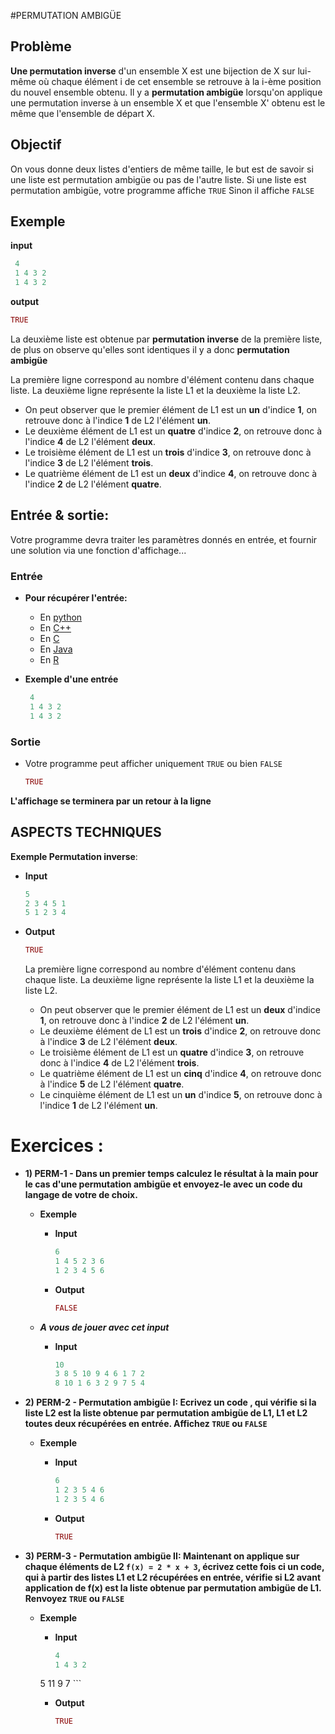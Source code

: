 #PERMUTATION AMBIGÜE

## Problème
**Une permutation inverse** d'un ensemble X est une bijection de X sur lui-même où chaque élément i de cet ensemble se retrouve à la i-ème position du nouvel ensemble obtenu.
Il y a **permutation ambigüe** lorsqu'on applique une permutation inverse à un ensemble X et que l'ensemble X' obtenu est le même que l'ensemble de départ X.

## Objectif
On vous donne deux listes d'entiers de même taille, le but est de savoir si une liste est permutation ambigüe ou pas de l'autre liste.
Si une liste est permutation ambigüe, votre programme affiche ```TRUE```
Sinon il affiche ```FALSE```


## Exemple

**input**
  ```R
   4 
   1 4 3 2 
   1 4 3 2
  ```
  
**output**
  ```R
  TRUE
  
  ```
  
La deuxième liste est obtenue par **permutation inverse** de la première liste, de plus on observe qu'elles sont identiques il y a donc **permutation ambigüe**

La première ligne correspond au nombre d'élément contenu dans chaque liste.
La deuxième ligne représente la liste L1 et la deuxième la liste L2.
  +	On peut observer que le premier élément de L1 est un **un** d'indice **1**, on retrouve donc à l'indice **1** de L2 l'élément **un**.
  +	Le deuxième élément de L1 est un **quatre** d'indice **2**, on retrouve donc à l'indice **4** de L2 l'élément **deux**.
  +	Le troisième élément de L1 est un **trois** d'indice **3**, on retrouve donc à l'indice **3** de L2 l'élément **trois**.
  +	Le quatrième élément de L1 est un **deux** d'indice **4**, on retrouve donc à l'indice **2** de L2 l'élément **quatre**.


## Entrée & sortie:
Votre programme devra traiter les paramètres donnés en entrée, et fournir une solution via une fonction d'affichage...

### Entrée

+ **Pour récupérer l'entrée:**

  + En [python](https://github.com/GRnice/ConcoursJuin/blob/master/IO/entreePython.md  "python")
  + En [C++](https://github.com/GRnice/ConcoursJuin/blob/master/IO/entreeCPP.md  "C++")
  + En [C](https://github.com/GRnice/ConcoursJuin/blob/master/IO/entreeC.md "C")
  + En [Java](https://github.com/GRnice/ConcoursJuin/blob/master/IO/entreeJava.md "Java")
  + En [R](https://github.com/GRnice/ConcoursJuin/blob/master/IO/entreeR.md "Java")

+ **Exemple d'une entrée**
  ```R
   4
   1 4 3 2 
   1 4 3 2
  ```

### Sortie

+ Votre programme peut afficher uniquement ```TRUE``` ou bien ```FALSE```

	```R
   TRUE
   
	```
**L'affichage se terminera par un retour à la ligne**
    
## ASPECTS TECHNIQUES


 **Exemple Permutation inverse**:

  + **Input**
  
     ```R
     5
     2 3 4 5 1 
     5 1 2 3 4
     ```
    
  + **Output**
  
     ```R
     TRUE
     
     ```
     La première ligne correspond au nombre d'élément contenu dans chaque liste.
     La deuxième ligne représente la liste L1 et la deuxième la liste L2.
     +	On peut observer que le premier élément de L1 est un **deux** d'indice **1**, on retrouve donc à l'indice **2** de L2 l'élément **un**.
     +	Le deuxième élément de L1 est un **trois** d'indice **2**, on retrouve donc à l'indice **3** de L2 l'élément **deux**.
     +	Le troisième élément de L1 est un **quatre** d'indice **3**, on retrouve donc à l'indice **4** de L2 l'élément **trois**.
     +	Le quatrième élément de L1 est un **cinq** d'indice **4**, on retrouve donc à l'indice **5** de L2 l'élément **quatre**.
     +	Le cinquième élément de L1 est un **un** d'indice **5**, on retrouve donc à l'indice **1** de L2 l'élément **un**.

# Exercices :

+ **1) PERM-1 - Dans un premier temps calculez le résultat à la main pour le cas d'une permutation ambigüe et envoyez-le avec un code du langage de votre de choix.**
	+ **Exemple**

		+ **Input**
		
			```R
			6
			1 4 5 2 3 6
			1 2 3 4 5 6
			```

		+ **Output**
		
			```R
			FALSE 
			
			 ```
			 
	+ ***A vous de jouer avec cet input***
		
		+ **Input**
			
			```R
			10
			3 8 5 10 9 4 6 1 7 2
			8 10 1 6 3 2 9 7 5 4
			```
 
+ **2) PERM-2 - Permutation ambigüe I:
	Ecrivez un code , qui vérifie si la liste L2 est la liste obtenue par permutation ambigüe de L1, L1 et L2 toutes deux récupérées en entrée.
    Affichez ```TRUE``` ou ```FALSE```**

	+ **Exemple**

		+ **Input**
		
			```R
			6
			1 2 3 5 4 6
    		1 2 3 5 4 6
			```

		+ **Output**
		
			```R
			TRUE 
			
			 ```


+ **3)  PERM-3 - Permutation ambigüe II:
	Maintenant on applique sur chaque éléments de L2 **```f(x) = 2 * x + 3```**, écrivez cette fois ci un code, qui à partir des listes L1 et L2 récupérées en entrée, vérifie si L2 avant application de f(x) est la liste obtenue par permutation ambigüe de L1.
     Renvoyez ```TRUE``` ou ```FALSE```**

	+ **Exemple**

		+ **Input**
		
			```R
			4
	       1 4 3 2 
   	    5 11 9 7
			```

		+ **Output**
		
			```R
			TRUE 
			
			 ```



